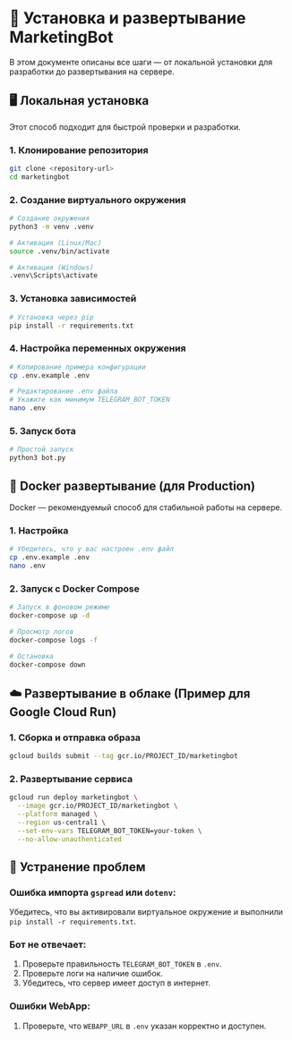 # 🚀 Установка и развертывание MarketingBot

В этом документе описаны все шаги — от локальной установки для разработки до развертывания на сервере.

## 🖥️ Локальная установка

Этот способ подходит для быстрой проверки и разработки.

### 1. Клонирование репозитория
```bash
git clone <repository-url>
cd marketingbot
```

### 2. Создание виртуального окружения
```bash
# Создание окружения
python3 -m venv .venv

# Активация (Linux/Mac)
source .venv/bin/activate

# Активация (Windows)
.venv\Scripts\activate
```

### 3. Установка зависимостей
```bash
# Установка через pip
pip install -r requirements.txt
```

### 4. Настройка переменных окружения
```bash
# Копирование примера конфигурации
cp .env.example .env

# Редактирование .env файла
# Укажите как минимум TELEGRAM_BOT_TOKEN
nano .env
```

### 5. Запуск бота
```bash
# Простой запуск
python3 bot.py
```

## 🐳 Docker развертывание (для Production)

Docker — рекомендуемый способ для стабильной работы на сервере.

### 1. Настройка
```bash
# Убедитесь, что у вас настроен .env файл
cp .env.example .env
nano .env
```

### 2. Запуск с Docker Compose
```bash
# Запуск в фоновом режиме
docker-compose up -d

# Просмотр логов
docker-compose logs -f

# Остановка
docker-compose down
```

## ☁️ Развертывание в облаке (Пример для Google Cloud Run)

### 1. Сборка и отправка образа
```bash
gcloud builds submit --tag gcr.io/PROJECT_ID/marketingbot
```

### 2. Развертывание сервиса
```bash
gcloud run deploy marketingbot \
  --image gcr.io/PROJECT_ID/marketingbot \
  --platform managed \
  --region us-central1 \
  --set-env-vars TELEGRAM_BOT_TOKEN=your-token \
  --no-allow-unauthenticated
```

## 🚨 Устранение проблем

### Ошибка импорта `gspread` или `dotenv`:
Убедитесь, что вы активировали виртуальное окружение и выполнили `pip install -r requirements.txt`.

### Бот не отвечает:
1.  Проверьте правильность `TELEGRAM_BOT_TOKEN` в `.env`.
2.  Проверьте логи на наличие ошибок.
3.  Убедитесь, что сервер имеет доступ в интернет.

### Ошибки WebApp:
1.  Проверьте, что `WEBAPP_URL` в `.env` указан корректно и доступен.

